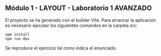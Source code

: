 ## Módulo 1 - LAYOUT - Laboratorio 1 AVANZADO

El proyecto se ha generado con el builder Vite.
Para arrancar la aplicación es necesario ejecutar los siguientes comandos en la carpeta src:

```
npm install
npm run dev
```

Se reproduce el ejercicio tal como indica el enunciado.